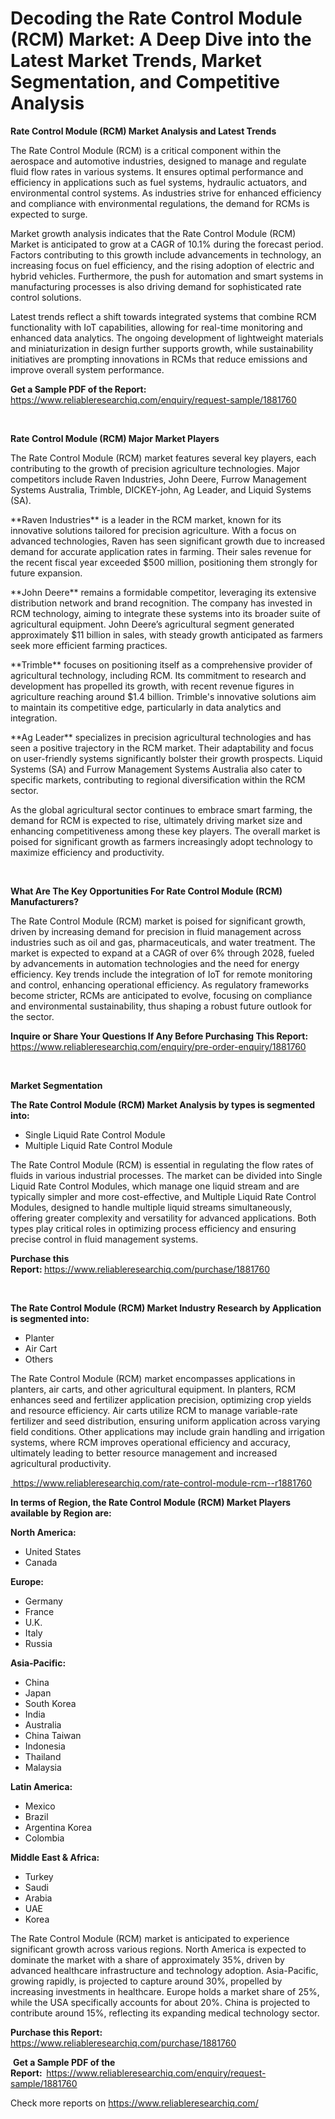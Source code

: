 <p><h1>Decoding the Rate Control Module (RCM) Market: A Deep Dive into the Latest Market Trends, Market Segmentation, and Competitive Analysis</h1></p><p><strong>Rate Control Module (RCM) Market Analysis and Latest Trends</strong></p>
<p><p>The Rate Control Module (RCM) is a critical component within the aerospace and automotive industries, designed to manage and regulate fluid flow rates in various systems. It ensures optimal performance and efficiency in applications such as fuel systems, hydraulic actuators, and environmental control systems. As industries strive for enhanced efficiency and compliance with environmental regulations, the demand for RCMs is expected to surge.</p><p>Market growth analysis indicates that the Rate Control Module (RCM) Market is anticipated to grow at a CAGR of 10.1% during the forecast period. Factors contributing to this growth include advancements in technology, an increasing focus on fuel efficiency, and the rising adoption of electric and hybrid vehicles. Furthermore, the push for automation and smart systems in manufacturing processes is also driving demand for sophisticated rate control solutions.</p><p>Latest trends reflect a shift towards integrated systems that combine RCM functionality with IoT capabilities, allowing for real-time monitoring and enhanced data analytics. The ongoing development of lightweight materials and miniaturization in design further supports growth, while sustainability initiatives are prompting innovations in RCMs that reduce emissions and improve overall system performance.</p></p>
<p><strong>Get a Sample PDF of the Report:&nbsp;</strong> <a href="https://www.reliableresearchiq.com/enquiry/request-sample/1881760?utm_campaign=2321&utm_medium=2&utm_source=Github&utm_content=ia&utm_term=01032025&utm_id=rate-control-module-rcm">https://www.reliableresearchiq.com/enquiry/request-sample/1881760</a></p>
<p>&nbsp;</p>
<p><strong>Rate Control Module (RCM) Major Market Players</strong></p>
<p><p>The Rate Control Module (RCM) market features several key players, each contributing to the growth of precision agriculture technologies. Major competitors include Raven Industries, John Deere, Furrow Management Systems Australia, Trimble, DICKEY-john, Ag Leader, and Liquid Systems (SA).</p><p>**Raven Industries** is a leader in the RCM market, known for its innovative solutions tailored for precision agriculture. With a focus on advanced technologies, Raven has seen significant growth due to increased demand for accurate application rates in farming. Their sales revenue for the recent fiscal year exceeded $500 million, positioning them strongly for future expansion.</p><p>**John Deere** remains a formidable competitor, leveraging its extensive distribution network and brand recognition. The company has invested in RCM technology, aiming to integrate these systems into its broader suite of agricultural equipment. John Deere’s agricultural segment generated approximately $11 billion in sales, with steady growth anticipated as farmers seek more efficient farming practices.</p><p>**Trimble** focuses on positioning itself as a comprehensive provider of agricultural technology, including RCM. Its commitment to research and development has propelled its growth, with recent revenue figures in agriculture reaching around $1.4 billion. Trimble's innovative solutions aim to maintain its competitive edge, particularly in data analytics and integration.</p><p>**Ag Leader** specializes in precision agricultural technologies and has seen a positive trajectory in the RCM market. Their adaptability and focus on user-friendly systems significantly bolster their growth prospects. Liquid Systems (SA) and Furrow Management Systems Australia also cater to specific markets, contributing to regional diversification within the RCM sector.</p><p>As the global agricultural sector continues to embrace smart farming, the demand for RCM is expected to rise, ultimately driving market size and enhancing competitiveness among these key players. The overall market is poised for significant growth as farmers increasingly adopt technology to maximize efficiency and productivity.</p></p>
<p>&nbsp;</p>
<p><strong>What Are The Key Opportunities For Rate Control Module (RCM) Manufacturers?</strong></p>
<p><p>The Rate Control Module (RCM) market is poised for significant growth, driven by increasing demand for precision in fluid management across industries such as oil and gas, pharmaceuticals, and water treatment. The market is expected to expand at a CAGR of over 6% through 2028, fueled by advancements in automation technologies and the need for energy efficiency. Key trends include the integration of IoT for remote monitoring and control, enhancing operational efficiency. As regulatory frameworks become stricter, RCMs are anticipated to evolve, focusing on compliance and environmental sustainability, thus shaping a robust future outlook for the sector.</p></p>
<p><strong>Inquire or Share Your Questions If Any Before Purchasing This Report:</strong> <a href="https://www.reliableresearchiq.com/enquiry/pre-order-enquiry/1881760?utm_campaign=2321&utm_medium=2&utm_source=Github&utm_content=ia&utm_term=01032025&utm_id=rate-control-module-rcm">https://www.reliableresearchiq.com/enquiry/pre-order-enquiry/1881760</a></p>
<p>&nbsp;</p>
<p><strong>Market Segmentation</strong></p>
<p><strong>The Rate Control Module (RCM) Market Analysis by types is segmented into:</strong></p>
<p><ul><li>Single Liquid Rate Control Module</li><li>Multiple Liquid Rate Control Module</li></ul></p>
<p><p>The Rate Control Module (RCM) is essential in regulating the flow rates of fluids in various industrial processes. The market can be divided into Single Liquid Rate Control Modules, which manage one liquid stream and are typically simpler and more cost-effective, and Multiple Liquid Rate Control Modules, designed to handle multiple liquid streams simultaneously, offering greater complexity and versatility for advanced applications. Both types play critical roles in optimizing process efficiency and ensuring precise control in fluid management systems.</p></p>
<p><strong>Purchase this Report:&nbsp;</strong><a href="https://www.reliableresearchiq.com/purchase/1881760?utm_campaign=2321&utm_medium=2&utm_source=Github&utm_content=ia&utm_term=01032025&utm_id=rate-control-module-rcm">https://www.reliableresearchiq.com/purchase/1881760</a></p>
<p>&nbsp;</p>
<p><strong>The Rate Control Module (RCM) Market Industry Research by Application is segmented into:</strong></p>
<p><ul><li>Planter</li><li>Air Cart</li><li>Others</li></ul></p>
<p><p>The Rate Control Module (RCM) market encompasses applications in planters, air carts, and other agricultural equipment. In planters, RCM enhances seed and fertilizer application precision, optimizing crop yields and resource efficiency. Air carts utilize RCM to manage variable-rate fertilizer and seed distribution, ensuring uniform application across varying field conditions. Other applications may include grain handling and irrigation systems, where RCM improves operational efficiency and accuracy, ultimately leading to better resource management and increased agricultural productivity.</p></p>
<p><a href="https://www.reliableresearchiq.com/rate-control-module-rcm--r1881760?utm_campaign=2321&utm_medium=2&utm_source=Github&utm_content=ia&utm_term=01032025&utm_id=rate-control-module-rcm">&nbsp;https://www.reliableresearchiq.com/rate-control-module-rcm--r1881760</a></p>
<p><strong>In terms of Region, the Rate Control Module (RCM) Market Players available by Region are:</strong></p>
<p>
    <p> <strong> North America: </strong>
        <ul>
            <li>United States</li>
            <li>Canada</li>
        </ul>
        </p> 
    <p> <strong> Europe: </strong>
        <ul>
            <li>Germany</li>
            <li>France</li>
            <li>U.K.</li>
            <li>Italy</li>
            <li>Russia</li>
        </ul>
        </p> 
    <p> <strong> Asia-Pacific: </strong>
        <ul>
            <li>China</li>
            <li>Japan</li>
            <li>South Korea</li>
            <li>India</li>
            <li>Australia</li>
            <li>China Taiwan</li>
            <li>Indonesia</li>
            <li>Thailand</li>
            <li>Malaysia</li>
        </ul>
        </p> 
    <p> <strong> Latin America: </strong>
        <ul>
            <li>Mexico</li>
            <li>Brazil</li>
            <li>Argentina Korea</li>
            <li>Colombia</li>
        </ul>
        </p> 
    <p> <strong> Middle East & Africa: </strong>
        <ul>
            <li>Turkey</li>
            <li>Saudi</li>
            <li>Arabia</li>
            <li>UAE</li>
            <li>Korea</li>
        </ul>
    </p>
    </p>
<p><p>The Rate Control Module (RCM) market is anticipated to experience significant growth across various regions. North America is expected to dominate the market with a share of approximately 35%, driven by advanced healthcare infrastructure and technology adoption. Asia-Pacific, growing rapidly, is projected to capture around 30%, propelled by increasing investments in healthcare. Europe holds a market share of 25%, while the USA specifically accounts for about 20%. China is projected to contribute around 15%, reflecting its expanding medical technology sector.</p></p>
<p><strong>Purchase this Report: </strong><a href="https://www.reliableresearchiq.com/purchase/1881760?utm_campaign=2321&utm_medium=2&utm_source=Github&utm_content=ia&utm_term=01032025&utm_id=rate-control-module-rcm">https://www.reliableresearchiq.com/purchase/1881760</a></p>
<p>&nbsp;<strong>Get a Sample PDF of the Report:&nbsp;&nbsp;</strong><a href="https://www.reliableresearchiq.com/enquiry/request-sample/1881760?utm_campaign=2321&utm_medium=2&utm_source=Github&utm_content=ia&utm_term=01032025&utm_id=rate-control-module-rcm">https://www.reliableresearchiq.com/enquiry/request-sample/1881760</a></p>
<p><strong></strong></p>
<p>Check more reports on <a href="https://www.reliableresearchiq.com/?utm_campaign=2321&utm_medium=2&utm_source=Github&utm_content=ia&utm_term=01032025&utm_id=rate-control-module-rcm">https://www.reliableresearchiq.com/</a></p>